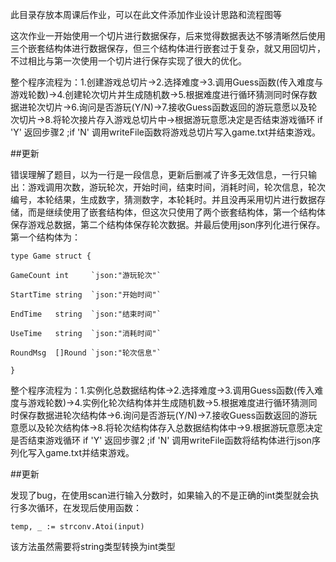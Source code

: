 此目录存放本周课后作业，可以在此文件添加作业设计思路和流程图等


这次作业一开始使用一个切片进行数据保存，后来觉得数据表达不够清晰然后使用三个嵌套结构体进行数据保存，但三个结构体进行嵌套过于复杂，就又用回切片，不过相比与第一次使用一个切片进行保存实现了很大的优化。


整个程序流程为：1.创建游戏总切片->2.选择难度->3.调用Guess函数(传入难度与游戏轮数)->4.创建轮次切片并生成随机数->5.根据难度进行循环猜测同时保存数据进轮次切片->6.询问是否游玩(Y/N)->7.接收Guess函数返回的游玩意愿以及轮次切片->8.将轮次接片存入游戏总切片中->根据游玩意愿决定是否结束游戏循环 if 'Y' 返回步骤2 ;if 'N' 调用writeFile函数将游戏总切片写入game.txt并结束游戏。


##更新


错误理解了题目，以为一行是一段信息，更新后删减了许多无效信息，一行只输出：游戏调用次数，游玩轮次，开始时间，结束时间，消耗时间，轮次信息，轮次编号，本轮结果，生成数字，猜测数字，本轮耗时。并且没再采用切片进行数据存储，而是继续使用了嵌套结构体，但这次只使用了两个嵌套结构体，第一个结构体保存游戏总数据，第二个结构体保存轮次数据。并最后使用json序列化进行保存。
第一个结构体为：

```type Game struct {```

```	GameCount int     `json:"游玩轮次"` ```

```	StartTime string  `json:"开始时间"` ```

```	EndTime   string  `json:"结束时间"` ```

```	UseTime   string  `json:"消耗时间"` ```

```	RoundMsg  []Round `json:"轮次信息"` ```

```} ```


整个程序流程为：1.实例化总数据结构体->2.选择难度->3.调用Guess函数(传入难度与游戏轮数)->4.实例化轮次结构体并生成随机数->5.根据难度进行循环猜测同时保存数据进轮次结构体->6.询问是否游玩(Y/N)->7.接收Guess函数返回的游玩意愿以及轮次结构体->8.将轮次结构体存入总数据结构体中->9.根据游玩意愿决定是否结束游戏循环 if 'Y' 返回步骤2 ;if 'N' 调用writeFile函数将结构体进行json序列化写入game.txt并结束游戏。


##更新


发现了bug，在使用scan进行输入分数时，如果输入的不是正确的int类型就会执行多次循环，在发现后使用函数：

```temp, _ := strconv.Atoi(input)```

该方法虽然需要将string类型转换为int类型
